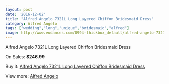 ```yaml
---
layout: post
date: '2016-12-02'
title: "Alfred Angelo 7321L Long Layered Chiffon Bridesmaid Dress"
category: Alfred Angelo
tags: ["wedding","long","unique","bridesmaid","alfred"]
image: http://www.eudances.com/8994-thickbox_default/alfred-angelo-7321l-long-layered-chiffon-bridesmaid-dress.jpg
---
```

Alfred Angelo 7321L Long Layered Chiffon Bridesmaid Dress

On Sales: **$246.99**
<a href="https://www.eudances.com/en/alfred-angelo/3021-alfred-angelo-7321l-long-layered-chiffon-bridesmaid-dress.html"><amp-img layout="responsive" width="600" height="600" src="//www.eudances.com/8994-thickbox_default/alfred-angelo-7321l-long-layered-chiffon-bridesmaid-dress.jpg" alt="Alfred Angelo 7321L Long Layered Chiffon Bridesmaid Dress 0" /></a>
<a href="https://www.eudances.com/en/alfred-angelo/3021-alfred-angelo-7321l-long-layered-chiffon-bridesmaid-dress.html"><amp-img layout="responsive" width="600" height="600" src="//www.eudances.com/8995-thickbox_default/alfred-angelo-7321l-long-layered-chiffon-bridesmaid-dress.jpg" alt="Alfred Angelo 7321L Long Layered Chiffon Bridesmaid Dress 1" /></a>

Buy it: [Alfred Angelo 7321L Long Layered Chiffon Bridesmaid Dress](https://www.eudances.com/en/alfred-angelo/3021-alfred-angelo-7321l-long-layered-chiffon-bridesmaid-dress.html "Alfred Angelo 7321L Long Layered Chiffon Bridesmaid Dress")

View more: [Alfred Angelo](https://www.eudances.com/en/51-alfred-angelo "Alfred Angelo")